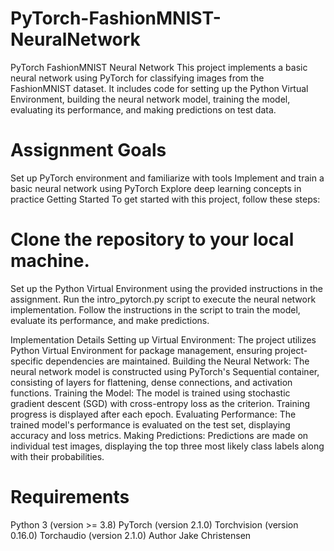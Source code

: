# PyTorch-FashionMNIST-NeuralNetwork
PyTorch FashionMNIST Neural Network
This project implements a basic neural network using PyTorch for classifying images from the FashionMNIST dataset. It includes code for setting up the Python Virtual Environment, building the neural network model, training the model, evaluating its performance, and making predictions on test data.

# Assignment Goals
Set up PyTorch environment and familiarize with tools
Implement and train a basic neural network using PyTorch
Explore deep learning concepts in practice
Getting Started
To get started with this project, follow these steps:

# Clone the repository to your local machine.
Set up the Python Virtual Environment using the provided instructions in the assignment.
Run the intro_pytorch.py script to execute the neural network implementation.
Follow the instructions in the script to train the model, evaluate its performance, and make predictions.

Implementation Details
Setting up Virtual Environment: The project utilizes Python Virtual Environment for package management, ensuring project-specific dependencies are maintained.
Building the Neural Network: The neural network model is constructed using PyTorch's Sequential container, consisting of layers for flattening, dense connections, and activation functions.
Training the Model: The model is trained using stochastic gradient descent (SGD) with cross-entropy loss as the criterion. Training progress is displayed after each epoch.
Evaluating Performance: The trained model's performance is evaluated on the test set, displaying accuracy and loss metrics.
Making Predictions: Predictions are made on individual test images, displaying the top three most likely class labels along with their probabilities.

# Requirements
Python 3 (version >= 3.8)
PyTorch (version 2.1.0)
Torchvision (version 0.16.0)
Torchaudio (version 2.1.0)
Author
Jake Christensen





